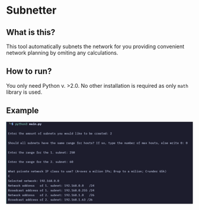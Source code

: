 # Subnetter

## What is this?

This tool automatically subnets the network for you providing convenient network planning by omiting any calculations.

## How to run?

You only need Python v. >2.0. No other installation is required as only `math` library is used.

## Example

![example](https://github.com/Shadow1088/subnetter/blob/main/img/image.png)
